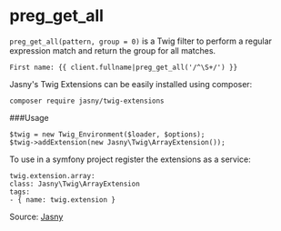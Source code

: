 # preg_get_all

`preg_get_all(pattern, group = 0)` is a Twig filter to perform a regular expression match and return the group for all
matches.

```twig
First name: {{ client.fullname|preg_get_all('/^\S+/') }}
```

Jasny's Twig Extensions can be easily installed using composer:

```twig
composer require jasny/twig-extensions
```

###Usage

```twig
$twig = new Twig_Environment($loader, $options);
$twig->addExtension(new Jasny\Twig\ArrayExtension());
```

To use in a symfony project register the extensions as a service:

```twig
twig.extension.array:
class: Jasny\Twig\ArrayExtension
tags:
- { name: twig.extension }
```

Source: [Jasny](https://github.com/jasny/twig-extensions)
